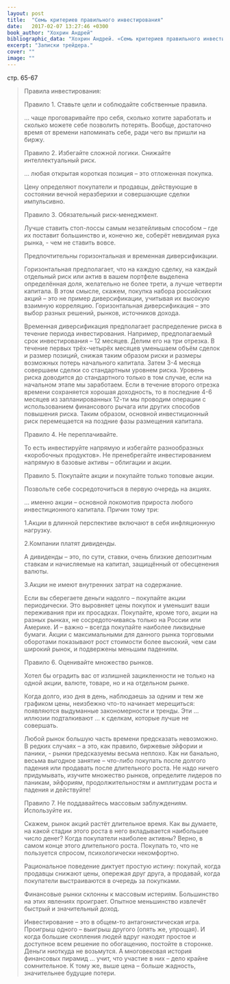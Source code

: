 ```yaml
---
layout: post
title:  "Семь критериев правильного инвестирования"
date:   2017-02-07 13:27:46 +0300
book_author: "Хохрин Андрей"
bibliographic_data: "Хохрин Андрей. «Семь критериев правильного инвестирования». Журнал «Рынок ценных бумаг», №7, 2016 г., стр.65-67"
excerpt: "Записки трейдера."
cover: ""
image: ""
---
```


стр. 65-67

> Правила инвестирования:
>
> Правило 1. Ставьте цели и соблюдайте собственные правила.
>
> … чаще проговаривайте про себя, сколько хотите заработать и сколько можете себе позволить потерять. Вообще, достаточно время от времени напоминать себе, ради чего вы пришли на биржу.
>
> Правило 2. Избегайте сложной логики. Снижайте интеллектуальный риск.
>
> … любая открытая короткая позиция – это отложенная покупка. 
>
> Цену определяют покупатели и продавцы, действующие в состоянии вечной неразберихи и совершающие сделки импульсивно.
>
> Правило 3. Обязательный риск-менеджмент.
>
> Лучше ставить стоп-лоссы самым незатейливым способом – где их поставит большинство и, конечно же, соберёт невидимая рука рынка, - чем не ставить вовсе.
>
> Предпочтительны горизонтальная и временная диверсификации.
>
> Горизонтальная предполагает, что на каждую сделку, на каждый отдельный риск или актив в вашем портфеле выделена определённая доля, желательно не более трети, а лучше четверти капитала. В этом смысле, скажем, покупка набора российских акций – это не пример диверсификации, учитывая их высокую взаимную корреляцию. Горизонтальная диверсификация – это выбор разных решений, рынков, источников дохода.
>
> Временная диверсификация предполагает распределение риска в течение периода инвестирования. Например, предполагаемый срок инвестирования – 12 месяцев. Делим его на три отрезка. В течение первых трёх-четырёх месяцев уменьшаем объём сделок и размер позиций, снижая таким образом риски и размеры возможных потерь начального капитала. Затем 3-4 месяца совершаем сделки со стандартным уровнем риска. Уровень риска доводится до стандартного только в том случае, если на начальном этапе мы заработаем. Если в течение второго отрезка времени сохраняется хорошая доходность, то в последние 4-6 месяцев из запланированных 12-ти мы проводим операции с использованием финансового рычага или других способов повышения риска. Таким образом, основной инвестиционный риск перемещается на поздние фазы размещения капитала.
>
> Правило 4. Не переплачивайте.
>
> То есть инвестируйте напрямую и избегайте разнообразных «коробочных продуктов». Не пренебрегайте инвестированием напрямую в базовые активы – облигации и акции.
>
> Правило 5. Покупайте акции и покупайте только топовые акции.
>
> Позвольте себе сосредоточиться в первую очередь на акциях.
>
> … именно акции – основной локомотив прироста любого инвестиционного капитала. Причин тому три:
>
> 1.Акции в длинной перспективе включают в себя инфляционную нагрузку.
>
> 2.Компании платят дивиденды.
>
> А дивиденды – это, по сути, ставки, очень близкие депозитным ставкам и начисляемые на капитал, защищённый от обесценения валюты.
>
> 3.Акции не имеют внутренних затрат на содержание.
>
> Если вы сберегаете деньги надолго – покупайте акции периодически. Это выровняет цены покупок и уменьшит ваши переживания при их просадках. Покупайте, кроме того, акции на разных рынках, не сосредоточиваясь только на России или Америке. И – важно – всегда покупайте наиболее ликвидные бумаги. Акции с максимальными для данного рынка торговыми оборотами показывают рост стоимости более высокий, чем сам широкий рынок, и подвержены меньшим падениям.
>
> Правило 6. Оценивайте множество рынков.
>
> Хотел бы оградить вас от излишней зацикленности не только на одной акции, валюте, товаре, но и на отдельном рынке.
>
> Когда долго, изо дня в день, наблюдаешь за одним и тем же графиком цены, неизбежно что-то начинает мерещиться: появляются выдуманные закономерности и тренды. Эти … иллюзии подталкивают … к сделкам, которые лучше не совершать.
>
> Любой рынок большую часть времени предсказать невозможно. В редких случаях – а это, как правило, биржевые эйфории и паники, - рынки предсказуемы весьма неплохо. Как ни банально, весьма выгодное занятие – что-либо покупать после долгого падения или продавать после длительного роста. Не надо ничего придумывать, изучите множество рынков, определите лидеров по паникам, эйфориям, продолжительностям и амплитудам роста и падения и действуйте!
>
> Правило 7. Не поддавайтесь массовым заблуждениям. Используйте их.
>
> Скажем, рынок акций растёт длительное время. Как вы думаете, на какой стадии этого роста в него вкладывается наибольшее число денег? Когда покупатели наиболее активны? Верно, в самом конце этого длительного роста. Покупать то, что не пользуется спросом, психологически некомфортно.
>
> Рациональное поведение диктует простую истину: покупай, когда продавцы снижают цены, опережая друг друга, а продавай, когда покупатели выстраиваются в очередь за покупками.
>
> Финансовые рынки склонны к массовым истериям. Большинство на этих явлениях проиграет. Опытное меньшинство извлечёт быстрый и значительный доход.
>
> Инвестирование – это в общем-то антагонистическая игра. Проигрыш одного – выигрыш другого (опять же, упрощая). И когда большие скопления людей вдруг находят простое и доступное всем решение по обогащению, постойте в сторонке. Деньги ниоткуда не возьмутся. А многовековая история финансовых пирамид … учит, что участие в них – дело крайне сомнительное. К тому же, выше цена – больше жадность, значительнее будущие потери.
